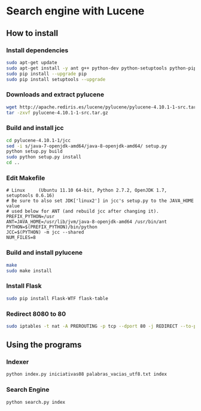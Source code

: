 # Search engine with Lucene

## How to install

### Install dependencies
```bash
sudo apt-get update
sudo apt-get install -y ant g++ python-dev python-setuptools python-pip default-jdk-headless
sudo pip install --upgrade pip
sudo pip install setuptools --upgrade
```



### Downloads and extract pylucene
```bash
wget http://apache.rediris.es/lucene/pylucene/pylucene-4.10.1-1-src.tar.gz
tar -zxvf pylucene-4.10.1-1-src.tar.gz
```

### Build and install jcc
```bash
cd pylucene-4.10.1-1/jcc
sed -i s/java-7-openjdk-amd64/java-8-openjdk-amd64/ setup.py
python setup.py build
sudo python setup.py install
cd ..
```

### Edit Makefile
```
# Linux     (Ubuntu 11.10 64-bit, Python 2.7.2, OpenJDK 1.7, setuptools 0.6.16)
# Be sure to also set JDK['linux2'] in jcc's setup.py to the JAVA_HOME value
# used below for ANT (and rebuild jcc after changing it).
PREFIX_PYTHON=/usr
ANT=JAVA_HOME=/usr/lib/jvm/java-8-openjdk-amd64 /usr/bin/ant
PYTHON=$(PREFIX_PYTHON)/bin/python
JCC=$(PYTHON) -m jcc --shared
NUM_FILES=8
```

### Build and install pylucene
```bash
make
sudo make install
```



### Install Flask
```bash
sudo pip install Flask-WTF flask-table
```

### Redirect 8080 to 80
```bash
sudo iptables -t nat -A PREROUTING -p tcp --dport 80 -j REDIRECT --to-port 8080
```

## Using the programs

### Indexer
```bash
python index.py iniciativas08 palabras_vacias_utf8.txt index
```

### Search Engine
```bash
python search.py index
```

